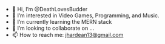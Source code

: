 - 👋 Hi, I’m @DeathLovesBudder
- 👀 I’m interested in Video Games, Programming, and Music.
- 🌱 I’m currently learning the MERN stack
- 💞️ I’m looking to collaborate on ...
- 📫 How to reach me: jhardean13@gmail.com

<!---
DeathLovesBudder/DeathLovesBudder is a ✨ special ✨ repository because its `README.md` (this file) appears on your GitHub profile.
You can click the Preview link to take a look at your changes.
--->
